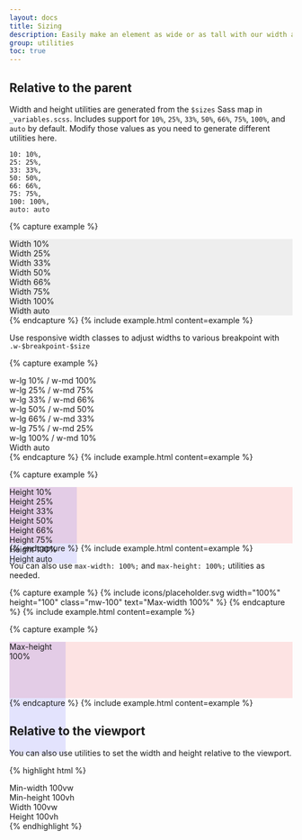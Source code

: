 ```yaml
---
layout: docs
title: Sizing
description: Easily make an element as wide or as tall with our width and height utilities.
group: utilities
toc: true
---
```


## Relative to the parent

Width and height utilities are generated from the `$sizes` Sass map in `_variables.scss`. Includes support for `10%`, `25%`, `33%`, `50%`, `66%`, `75%`, `100%`, and `auto` by default. Modify those values as you need to generate different utilities here.

    10: 10%,
    25: 25%,
    33: 33%,
    50: 50%,
    66: 66%,
    75: 75%,
    100: 100%,
    auto: auto

{% capture example %}
<div class="w-10 p-3" style="background-color: #eee;">Width 10%</div>
<div class="w-25 p-3" style="background-color: #eee;">Width 25%</div>
<div class="w-33 p-3" style="background-color: #eee;">Width 33%</div>
<div class="w-50 p-3" style="background-color: #eee;">Width 50%</div>
<div class="w-66 p-3" style="background-color: #eee;">Width 66%</div>
<div class="w-75 p-3" style="background-color: #eee;">Width 75%</div>
<div class="w-100 p-3" style="background-color: #eee;">Width 100%</div>
<div class="w-auto p-3" style="background-color: #eee;">Width auto</div>
{% endcapture %}
{% include example.html content=example %}

Use responsive width classes to adjust widths to various breakpoint with  `.w-$breakpoint-$size`

{% capture example %}
<div class="w-lg-10 w-md-100 p-3 bg-300">w-lg 10% / w-md 100%</div>
<div class="w-lg-25 w-md-75 p-3 bg-300">w-lg 25% / w-md 75%</div>
<div class="w-lg-33 w-md-66 p-3 bg-300 bg-300">w-lg 33% / w-md 66%</div>
<div class="w-lg-50 w-md-50 p-3 bg-300">w-lg 50% / w-md 50%</div>
<div class="w-lg-66 w-md-33 p-3 bg-300">w-lg 66% / w-md 33%</div>
<div class="w-lg-75 w-md-25 p-3 bg-300">w-lg 75% / w-md 25%</div>
<div class="w-lg-100 w-md-10 p-3 bg-300">w-lg 100% / w-md 10%</div>
<div class="w-lg-auto w-md-auto p-3 bg-300">Width auto</div>
{% endcapture %}
{% include example.html content=example %}

{% capture example %}
<div style="height: 100px; background-color: rgba(255,0,0,0.1);">
  <div class="h-10 d-inline-block" style="width: 120px; background-color: rgba(0,0,255,.1)">Height 10%</div>
  <div class="h-25 d-inline-block" style="width: 120px; background-color: rgba(0,0,255,.1)">Height 25%</div>
  <div class="h-33 d-inline-block" style="width: 120px; background-color: rgba(0,0,255,.1)">Height 33%</div>
  <div class="h-50 d-inline-block" style="width: 120px; background-color: rgba(0,0,255,.1)">Height 50%</div>
  <div class="h-66 d-inline-block" style="width: 120px; background-color: rgba(0,0,255,.1)">Height 66%</div>
  <div class="h-75 d-inline-block" style="width: 120px; background-color: rgba(0,0,255,.1)">Height 75%</div>
  <div class="h-100 d-inline-block" style="width: 120px; background-color: rgba(0,0,255,.1)">Height 100%</div>
  <div class="h-auto d-inline-block" style="width: 120px; background-color: rgba(0,0,255,.1)">Height auto</div>
</div>
{% endcapture %}
{% include example.html content=example %}

You can also use `max-width: 100%;` and `max-height: 100%;` utilities as needed.

{% capture example %}
{% include icons/placeholder.svg width="100%" height="100" class="mw-100" text="Max-width 100%" %}
{% endcapture %}
{% include example.html content=example %}

{% capture example %}
<div style="height: 100px; background-color: rgba(255,0,0,0.1);">
  <div class="mh-100" style="width: 100px; height: 200px; background-color: rgba(0,0,255,0.1);">Max-height 100%</div>
</div>
{% endcapture %}
{% include example.html content=example %}

## Relative to the viewport

You can also use utilities to set the width and height relative to the viewport.

{% highlight html %}
<div class="min-vw-100">Min-width 100vw</div>
<div class="min-vh-100">Min-height 100vh</div>
<div class="vw-100">Width 100vw</div>
<div class="vh-100">Height 100vh</div>
{% endhighlight %}
